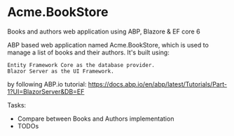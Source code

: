 # Acme.BookStore
Books and authors web application using ABP, Blazore &amp; EF core 6

ABP based web application named Acme.BookStore, which is used to manage a list of books and their authors. It's built using:

    Entity Framework Core as the database provider.
    Blazor Server as the UI Framework.
 
by following ABP.io tutorial: https://docs.abp.io/en/abp/latest/Tutorials/Part-1?UI=BlazorServer&DB=EF

Tasks:
- Compare between Books and Authors implementation
- TODOs
